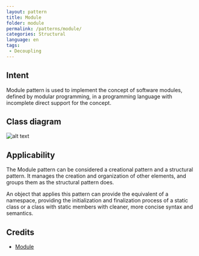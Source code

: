 ```yaml
---
layout: pattern
title: Module
folder: module
permalink: /patterns/module/
categories: Structural
language: en
tags:
 - Decoupling
---
```


## Intent
Module pattern is used to implement the concept of software modules, defined by modular programming, in a programming language with incomplete direct support for the concept.

## Class diagram
![alt text](/etc/module.png "Module")

## Applicability
The Module pattern can be considered a creational pattern and a structural pattern. It manages the creation and organization of other elements, and groups them as the structural pattern does.

An object that applies this pattern can provide the equivalent of a namespace, providing the initialization and finalization process of a static class or a class with static members with cleaner, more concise syntax and semantics.

## Credits

* [Module](https://en.wikipedia.org/wiki/Module_pattern)
